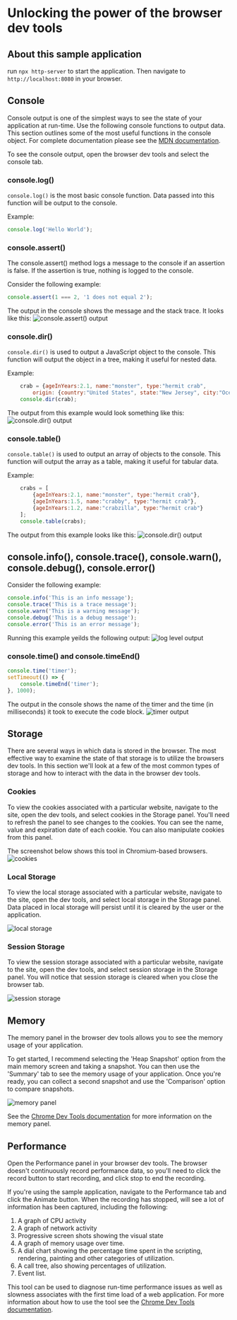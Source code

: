 # Unlocking the power of the browser dev tools


## About this sample application

run `npx http-server` to start the application. Then navigate to `http://localhost:8080` in your browser.

## Console
Console output is one of the simplest ways to see the state of your application at run-time. Use the following console
functions to output data. This section outlines some of the most useful functions in the console object. For complete documentation please see the [MDN documentation](https://developer.mozilla.org/en-US/docs/Web/API/Console).

To see the console output, open the browser dev tools and select the console tab.

### console.log()
`console.log()` is the most basic console function. Data passed into this function will be output to the console.

Example:
```javascript
console.log('Hello World');
```

### console.assert()
The console.assert() method logs a message to the console if an assertion is false. 
If the assertion is true, nothing is logged to the console.

Consider the following example:
```javascript
console.assert(1 === 2, '1 does not equal 2');
```

The output in the console shows the message and the stack trace. It looks like this:
![console.assert() output](images/assertFailedOutput.png)

### console.dir()
`console.dir()` is used to output a JavaScript object to the console. This function will output the object in a tree, making it useful for nested data.

Example:
```javascript
    crab = {ageInYears:2.1, name:"monster", type:"hermit crab", 
        origin: {country:"United States", state:"New Jersey", city:"Ocean City"}};
    console.dir(crab);
```

The output from this example would look something like this:
![console.dir() output](images/consoleDir.png)


### console.table()
`console.table()` is used to output an array of objects to the console. This function will output the array as a table, making it useful for tabular data.

Example:
```javascript
    crabs = [
        {ageInYears:2.1, name:"monster", type:"hermit crab"}, 
        {ageInYears:1.5, name:"crabby", type:"hermit crab"},
        {ageInYears:1.2, name:"crabzilla", type:"hermit crab"}
    ];
    console.table(crabs);
```

The output from this example looks like this:
![console.dir() output](images/consoleTable.png)


## console.info(), console.trace(), console.warn(), console.debug(), console.error()

Consider the following example:
```javascript
console.info('This is an info message');
console.trace('This is a trace message');
console.warn('This is a warning message');
console.debug('This is a debug message');
console.error('This is an error message');
```

Running this example yeilds the following output:
![log level output](images/levelOutput.png)

### console.time() and console.timeEnd()

```javascript
console.time('timer');
setTimeout(() => {
    console.timeEnd('timer');
}, 1000);

```

The output in the console shows the name of the timer and the 
time (in milliseconds) it took to execute the code block.
![timer output](images/timerOutput.png)


## Storage
There are several ways in which data is stored in the browser. The most effective way to 
examine the state of that storage is to utilize the browsers dev tools. In this section
we'll look at a few of the most common types of storage and how to interact with the data
in the browser dev tools.
### Cookies
To view the cookies associated with a particular website, navigate to the site, open the dev tools, and select cookies in the Storage panel. You'll need to refresh the panel to see changes to the 
cookies. You can see the name, value and expiration date of each cookie. You can also manipulate cookies from this panel.

The screenshot below shows this tool in Chromium-based browsers.
![cookies](images/cookiesPanel.png)

### Local Storage
To view the local storage associated with a particular website, navigate to the site, open the dev tools, and select local storage in the Storage panel. Data placed in local storage 
will persist until it is cleared by the user or the application.

![local storage](images/localStoragePanel.png)

### Session Storage
To view the session storage associated with a particular website, navigate to the site, open the dev tools, and select session storage in the Storage panel. You will notice that 
session storage is cleared when you close the browser tab.

![session storage](images/sessionStoragePanel.png)


## Memory
The memory panel in the browser dev tools allows you to see the memory usage of your application. 

To get started, I recommend selecting the 'Heap Snapshot' option from the 
main memory screen and taking a snapshot. You can then use the 'Summary' tab to see the memory usage of your application. Once you're ready, you can 
collect a second snapshot and use the 'Comparison' option to compare snapshots.

![memory panel](images/memoryHeap.png)

See the [Chrome Dev Tools documentation](https://developer.chrome.com/docs/devtools/memory-problems/heap-snapshots/) for more information on the memory panel. 


## Performance 
Open the Performance panel in your browser dev tools. The browser doesn't continuously record performance data, so you'll need to click the record button to start recording, and click stop to end the recording.

If you're using the sample application, navigate to the Performance tab and click the Animate button. 
When the recording has stopped, will see a lot of information has been captured, including the following:

1. A graph of CPU activity
2. A graph of network activity 
3. Progressive screen shots showing the visual state
4. A graph of memory usage over time. 
5. A dial chart showing the percentage time spent in the scripting, rendering, painting and other categories of utilization. 
6. A call tree, also showing percentages of utilization. 
7. Event list.

This tool can be used to diagnose run-time performance issues as well as slowness associates with the first time load of a web application. For more information about how to use the tool see the [Chrome Dev Tools documentation](https://developer.chrome.com/docs/devtools/performance/). 